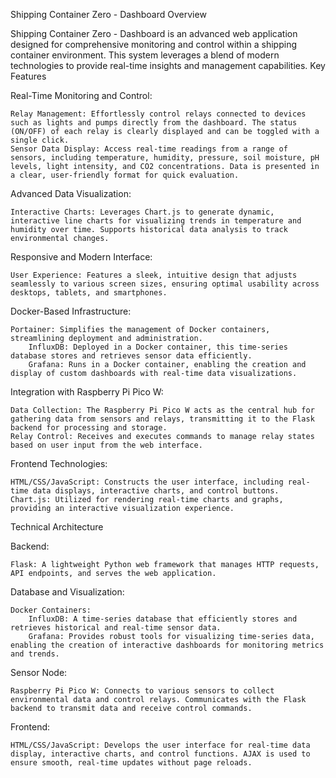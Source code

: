 Shipping Container Zero - Dashboard Overview

Shipping Container Zero - Dashboard is an advanced web application designed for comprehensive monitoring and control within a shipping container environment. This system leverages a blend of modern technologies to provide real-time insights and management capabilities.
Key Features

Real-Time Monitoring and Control:

    Relay Management: Effortlessly control relays connected to devices such as lights and pumps directly from the dashboard. The status (ON/OFF) of each relay is clearly displayed and can be toggled with a single click.
    Sensor Data Display: Access real-time readings from a range of sensors, including temperature, humidity, pressure, soil moisture, pH levels, light intensity, and CO2 concentrations. Data is presented in a clear, user-friendly format for quick evaluation.

Advanced Data Visualization:

    Interactive Charts: Leverages Chart.js to generate dynamic, interactive line charts for visualizing trends in temperature and humidity over time. Supports historical data analysis to track environmental changes.

Responsive and Modern Interface:

    User Experience: Features a sleek, intuitive design that adjusts seamlessly to various screen sizes, ensuring optimal usability across desktops, tablets, and smartphones.

Docker-Based Infrastructure:

    Portainer: Simplifies the management of Docker containers, streamlining deployment and administration.
        InfluxDB: Deployed in a Docker container, this time-series database stores and retrieves sensor data efficiently.
        Grafana: Runs in a Docker container, enabling the creation and display of custom dashboards with real-time data visualizations.

Integration with Raspberry Pi Pico W:

    Data Collection: The Raspberry Pi Pico W acts as the central hub for gathering data from sensors and relays, transmitting it to the Flask backend for processing and storage.
    Relay Control: Receives and executes commands to manage relay states based on user input from the web interface.

Frontend Technologies:

    HTML/CSS/JavaScript: Constructs the user interface, including real-time data displays, interactive charts, and control buttons.
    Chart.js: Utilized for rendering real-time charts and graphs, providing an interactive visualization experience.

Technical Architecture

Backend:

    Flask: A lightweight Python web framework that manages HTTP requests, API endpoints, and serves the web application.

Database and Visualization:

    Docker Containers:
        InfluxDB: A time-series database that efficiently stores and retrieves historical and real-time sensor data.
        Grafana: Provides robust tools for visualizing time-series data, enabling the creation of interactive dashboards for monitoring metrics and trends.

Sensor Node:

    Raspberry Pi Pico W: Connects to various sensors to collect environmental data and control relays. Communicates with the Flask backend to transmit data and receive control commands.

Frontend:

    HTML/CSS/JavaScript: Develops the user interface for real-time data display, interactive charts, and control functions. AJAX is used to ensure smooth, real-time updates without page reloads.
